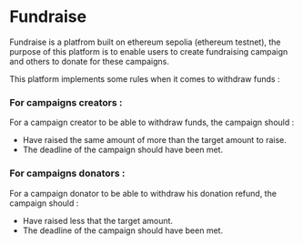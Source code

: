 # Fundraise

Fundraise is a platfrom built on ethereum sepolia (ethereum testnet), the purpose of this platform is to enable users to create fundraising campaign and others to donate for these campaigns.

This platform implements some rules when it comes to withdraw funds :

### For campaigns creators :
For a campaign creator to be able to withdraw funds, the campaign should :
* Have raised the same amount of more than the target amount to raise.
* The deadline of the campaign should have been met.


### For campaigns donators :
For a campaign donator to be able to withdraw his donation refund, the campaign should :
* Have raised less that the target amount.
* The deadline of the campaign should have been met.


